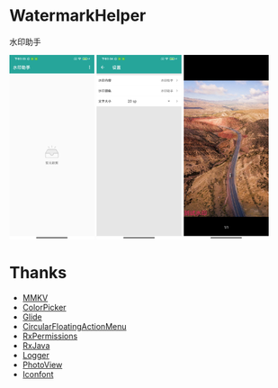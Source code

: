 # WatermarkHelper
水印助手

<img src="https://github.com/trueAndroidfans/WatermarkHelper/blob/master/image/1.jpg" width="30%" /> <img src="https://github.com/trueAndroidfans/WatermarkHelper/blob/master/image/2.jpg" width="30%" /> <img src="https://github.com/trueAndroidfans/WatermarkHelper/blob/master/image/4.jpg" width="30%" />

# Thanks
+ [MMKV](https://github.com/Tencent/MMKV)
+ [ColorPicker](https://github.com/jaredrummler/ColorPicker)
+ [Glide](https://github.com/bumptech/glide)
+ [CircularFloatingActionMenu](https://github.com/oguzbilgener/CircularFloatingActionMenu)
+ [RxPermissions](https://github.com/tbruyelle/RxPermissions)
+ [RxJava](https://github.com/ReactiveX/RxJava)
+ [Logger](https://github.com/orhanobut/logger)
+ [PhotoView](https://github.com/chrisbanes/PhotoView)
+ [Iconfont](https://www.iconfont.cn/)
